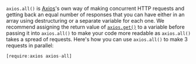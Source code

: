 `axios.all()` is [Axios](/axios)'s own way of making concurrent HTTP requests and getting back an equal number of responses that you can have either in an array using destructuring or a separate variable for each one. We recommend assigning the return value of [`axios.get()`](/tutorials/axios/get) to a variable before passing it into `axios.all()` to make your code more readable as `axios.all()` takes a spread of requests. Here's how you can use `axios.all()` to make 3 requests in parallel:

```javascript
[require:axios axios-all]
```
